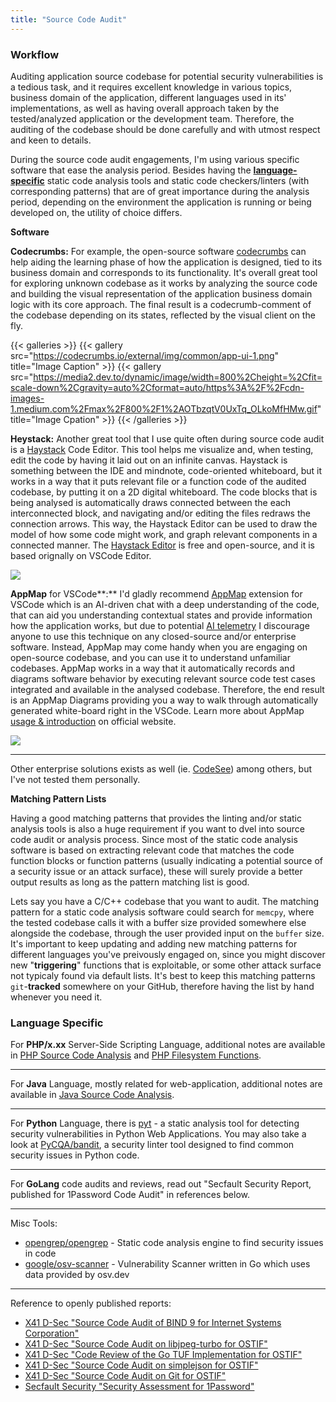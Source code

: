 ```yaml
---
title: "Source Code Audit"
---
```


### Workflow

Auditing application source codebase for potential security vulnerabilities is a tedious task, and it requires excellent knowledge in various topics, business domain of the application, different languages used in its' implementations, as well as having overall approach taken by the tested/analyzed application or the development team. Therefore, the auditing of the codebase should be done carefully and with utmost respect and keen to details.

During the source code audit engagements, I'm using various specific software that ease the analysis period. Besides having the [__language-specific__](#language-specific) static code analysis tools and static code checkers/linters (with corresponding patterns) that are of great importance during the analysis period, depending on the environment the application is running or being developed on, the utility of choice differs.

**Software**

**Codecrumbs:** For example, the open-source software [codecrumbs](https://github.com/Bogdan-Lyashenko/codecrumbs) can help aiding the learning phase of how the application is designed, tied to its business domain and corresponds to its functionality. It's overall great tool for exploring unknown codebase as it works by analyzing the source code and building the visual representation of the application business domain logic with its core approach. The final result is a codecrumb-comment of the codebase depending on its states, reflected by the visual client on the fly.

{{< galleries >}}
    {{< gallery src="https://codecrumbs.io/external/img/common/app-ui-1.png" title="Image Caption" >}}
    {{< gallery src="https://media2.dev.to/dynamic/image/width=800%2Cheight=%2Cfit=scale-down%2Cgravity=auto%2Cformat=auto/https%3A%2F%2Fcdn-images-1.medium.com%2Fmax%2F800%2F1%2AOTbzqtV0UxTq_OLkoMfHMw.gif" title="Image Cpation" >}}
{{< /galleries >}}

**Heystack:** Another great tool that I use quite often during source code audit is a [Haystack](https://haystackeditor.com) Code Editor. This tool helps me visualize and, when testing, edit the code by having it laid out on an infinite canvas. Haystack is something between the IDE and mindnote, code-oriented whiteboard, but it works in a way that it puts relevant file or a function code of the audited codebase, by putting it on a 2D digital whiteboard. The code blocks that is being analysed is automatically draws connected between the each interconnected block, and navigating and/or editing the files redraws the connection arrows. This way, the Haystack Editor can be used to draw the model of how some code might work, and graph relevant components in a connected manner. The [Haystack Editor](https://github.com/haystackeditor/haystack-editor) is free and open-source, and it is based orignally on VSCode Editor.

![](https://i.imgur.com/CeuVPqF.gif)

**AppMap** for VSCode**:** I'd gladly recommend [AppMap](https://marketplace.visualstudio.com/items?itemName=appland.appmap) extension for VSCode which is an AI-driven chat with a deep understanding of the code, that can aid you understanding contextual states and provide information how the application works, but due to potential [AI telemetry](https://appmap.io/blog/2021/01/12/using-appland-and-vscode-to-ramp-up-on-a-codebase/) I discourage anyone to use this technique on any closed-source and/or enterprise software. Instead, AppMap may come handy when you are engaging on open-source codebase, and you can use it to understand unfamiliar codebases. AppMap works in a way that it automatically records and diagrams software behavior by executing relevant source code test cases integrated and available in the analysed codebase. Therefore, the end result is an AppMap Diagrams providing you a way to walk through automatically generated white-board right in the VSCode. Learn more about AppMap [usage & introduction](https://appmap.io/blog/2021/01/12/using-appland-and-vscode-to-ramp-up-on-a-codebase/) on official website.

![](https://i.imgur.com/CbvaDYl.gif)

---

Other enterprise solutions exists as well (ie. [CodeSee](https://www.codesee.io)) among others, but I've not tested them personally.

**Matching Pattern Lists**

Having a good matching patterns that provides the linting and/or static analysis tools is also a huge requirement if you want to dvel into source code audit or analysis process. Since most of the static code analysis software is based on extracting relevant code that matches the code function blocks or function patterns (usually indicating a potential source of a security issue or an attack surface), these will surely provide a better output results as long as the pattern matching list is good. 

Lets say you have a C/C++ codebase that you want to audit. The matching pattern for a static code analysis software could search for `memcpy`, where the tested codebase calls it with a buffer size provided somewhere else alongside the codebase, through the user provided input on the `buffer` size. It's important to keep updating and adding new matching patterns for different languages you've preivously engaged on, since you might discover new "__triggering__" functions that is exploitable, or some other attack surface not typicaly found via default lists. It's best to keep this matching patterns `git`-__tracked__ somewhere on your GitHub, therefore having the list by hand whenever you need it.

### Language Specific

For **PHP/x.xx** Server-Side Scripting Language, additional notes are available in [PHP Source Code Analysis](/php-source-code-analysis) and [PHP Filesystem Functions](/php-filesystem-functions).

---

For **Java** Language, mostly related for web-application, additional notes are available in [Java Source Code Analysis](/java-source-code-analysis).

---

For **Python** Language, there is [pyt](https://github.com/python-security/pyt) - a static analysis tool for detecting security vulnerabilities in Python Web Applications. You may also take a look at [PyCQA/bandit](https://github.com/PyCQA/bandit), a security linter tool designed to find common security issues in Python code.

---

For **GoLang** code audits and reviews, read out "Secfault Security Report, published for 1Password Code Audit" in references below.

---

Misc Tools:

* [opengrep/opengrep](https://github.com/opengrep/opengrep) - Static code analysis engine to find security issues in code
* [google/osv-scanner](https://github.com/google/osv-scanner) - Vulnerability Scanner written in Go which uses data provided by osv.dev


---

Reference to openly published reports:

- [X41 D-Sec "Source Code Audit of BIND 9 for Internet Systems Corporation"](https://www.x41-dsec.de/static/reports/X41-ISC-BIND9-Code-Audit-Public-Report-2024-02-13.pdf)
- [X41 D-Sec "Source Code Audit on libjpeg-turbo for OSTIF"](https://www.x41-dsec.de/static/reports/X41-OSTIF-libjpegturbo-Audit-20230712-Public.pdf)
- [X41 D-Sec "Code Review of the Go TUF Implementation for OSTIF"](https://www.x41-dsec.de/static/reports/X41-go-tuf-Audit-2023-Final-Report-PUBLIC.pdf)
- [X41 D-Sec "Source Code Audit on simplejson for OSTIF"](https://www.x41-dsec.de/static/reports/X41-OSTIF-simplejson-CodeRview-2023-04-18.pdf)
- [X41 D-Sec "Source Code Audit on Git for OSTIF"](https://www.x41-dsec.de/static/reports/X41-OSTIF-Gitlab-Git-Security-Audit-20230117-public.pdf)
- [Secfault Security "Security Assessment for 1Password"](https://bucket.agilebits.com/security/SecfaultSecurity_Report_OP_Security_Assessment_v1.0.pdf)
